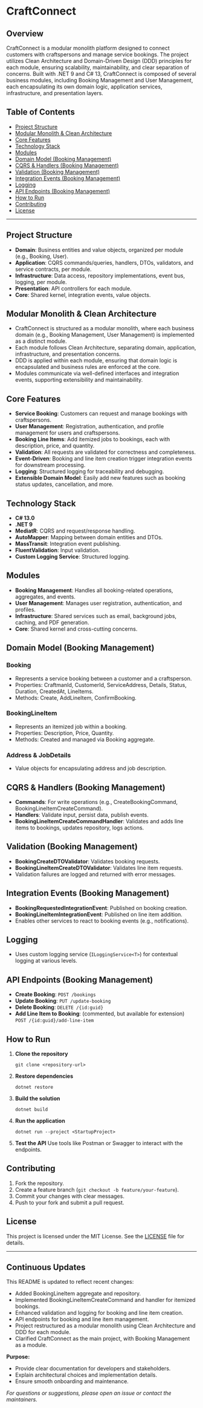 # CraftConnect

## Overview

CraftConnect is a modular monolith platform designed to connect customers with craftspersons and manage service bookings. The project utilizes Clean Architecture and Domain-Driven Design (DDD) principles for each module, ensuring scalability, maintainability, and clear separation of concerns. Built with .NET 9 and C# 13, CraftConnect is composed of several business modules, including Booking Management and User Management, each encapsulating its own domain logic, application services, infrastructure, and presentation layers.

## Table of Contents
- [Project Structure](#project-structure)
- [Modular Monolith & Clean Architecture](#modular-monolith--clean-architecture)
- [Core Features](#core-features)
- [Technology Stack](#technology-stack)
- [Modules](#modules)
- [Domain Model (Booking Management)](#domain-model-booking-management)
- [CQRS & Handlers (Booking Management)](#cqrs--handlers-booking-management)
- [Validation (Booking Management)](#validation-booking-management)
- [Integration Events (Booking Management)](#integration-events-booking-management)
- [Logging](#logging)
- [API Endpoints (Booking Management)](#api-endpoints-booking-management)
- [How to Run](#how-to-run)
- [Contributing](#contributing)
- [License](#license)

---

## Project Structure

- **Domain**: Business entities and value objects, organized per module (e.g., Booking, User).
- **Application**: CQRS commands/queries, handlers, DTOs, validators, and service contracts, per module.
- **Infrastructure**: Data access, repository implementations, event bus, logging, per module.
- **Presentation**: API controllers for each module.
- **Core**: Shared kernel, integration events, value objects.

## Modular Monolith & Clean Architecture

- CraftConnect is structured as a modular monolith, where each business domain (e.g., Booking Management, User Management) is implemented as a distinct module.
- Each module follows Clean Architecture, separating domain, application, infrastructure, and presentation concerns.
- DDD is applied within each module, ensuring that domain logic is encapsulated and business rules are enforced at the core.
- Modules communicate via well-defined interfaces and integration events, supporting extensibility and maintainability.

## Core Features

- **Service Booking**: Customers can request and manage bookings with craftspersons.
- **User Management**: Registration, authentication, and profile management for users and craftspersons.
- **Booking Line Items**: Add itemized jobs to bookings, each with description, price, and quantity.
- **Validation**: All requests are validated for correctness and completeness.
- **Event-Driven**: Booking and line item creation trigger integration events for downstream processing.
- **Logging**: Structured logging for traceability and debugging.
- **Extensible Domain Model**: Easily add new features such as booking status updates, cancellation, and more.

## Technology Stack

- **C# 13.0**
- **.NET 9**
- **MediatR**: CQRS and request/response handling.
- **AutoMapper**: Mapping between domain entities and DTOs.
- **MassTransit**: Integration event publishing.
- **FluentValidation**: Input validation.
- **Custom Logging Service**: Structured logging.

## Modules

- **Booking Management**: Handles all booking-related operations, aggregates, and events.
- **User Management**: Manages user registration, authentication, and profiles.
- **Infrastructure**: Shared services such as email, background jobs, caching, and PDF generation.
- **Core**: Shared kernel and cross-cutting concerns.

## Domain Model (Booking Management)

### Booking
- Represents a service booking between a customer and a craftsperson.
- Properties: CraftmanId, CustomerId, ServiceAddress, Details, Status, Duration, CreatedAt, LineItems.
- Methods: Create, AddLineItem, ConfirmBooking.

### BookingLineItem
- Represents an itemized job within a booking.
- Properties: Description, Price, Quantity.
- Methods: Created and managed via Booking aggregate.

### Address & JobDetails
- Value objects for encapsulating address and job description.

## CQRS & Handlers (Booking Management)

- **Commands**: For write operations (e.g., CreateBookingCommand, BookingLineItemCreateCommand).
- **Handlers**: Validate input, persist data, publish events.
- **BookingLineItemCreateCommandHandler**: Validates and adds line items to bookings, updates repository, logs actions.

## Validation (Booking Management)

- **BookingCreateDTOValidator**: Validates booking requests.
- **BookingLineItemCreateDTOValidator**: Validates line item requests.
- Validation failures are logged and returned with error messages.

## Integration Events (Booking Management)

- **BookingRequestedIntegrationEvent**: Published on booking creation.
- **BookingLineItemIntegrationEvent**: Published on line item addition.
- Enables other services to react to booking events (e.g., notifications).

## Logging

- Uses custom logging service (`ILoggingService<T>`) for contextual logging at various levels.

## API Endpoints (Booking Management)

- **Create Booking**: `POST /bookings`
- **Update Booking**: `PUT /update-booking`
- **Delete Booking**: `DELETE /{id:guid}`
- **Add Line Item to Booking**: (commented, but available for extension) `POST /{id:guid}/add-line-item`

## How to Run

1. **Clone the repository**
   ```
   git clone <repository-url>
   ```
2. **Restore dependencies**
   ```
   dotnet restore
   ```
3. **Build the solution**
   ```
   dotnet build
   ```
4. **Run the application**
   ```
   dotnet run --project <StartupProject>
   ```
5. **Test the API**
   Use tools like Postman or Swagger to interact with the endpoints.

## Contributing

1. Fork the repository.
2. Create a feature branch (`git checkout -b feature/your-feature`).
3. Commit your changes with clear messages.
4. Push to your fork and submit a pull request.

## License

This project is licensed under the MIT License. See the [LICENSE](LICENSE) file for details.

---

## Continuous Updates

This README is updated to reflect recent changes:
- Added BookingLineItem aggregate and repository.
- Implemented BookingLineItemCreateCommand and handler for itemized bookings.
- Enhanced validation and logging for booking and line item creation.
- API endpoints for booking and line item management.
- Project restructured as a modular monolith using Clean Architecture and DDD for each module.
- Clarified CraftConnect as the main project, with Booking Management as a module.

**Purpose:**
- Provide clear documentation for developers and stakeholders.
- Explain architectural choices and implementation details.
- Ensure smooth onboarding and maintenance.

*For questions or suggestions, please open an issue or contact the maintainers.*